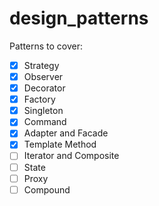 # design_patterns

Patterns to cover:
- [X] Strategy 
- [X] Observer 
- [X] Decorator 
- [X] Factory 
- [X] Singleton 
- [X] Command 
- [X] Adapter and Facade
- [X] Template Method
- [ ] Iterator and Composite
- [ ] State
- [ ] Proxy
- [ ] Compound
